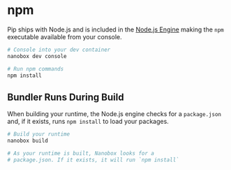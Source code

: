 # npm

Pip ships with Node.js and is included in the [Node.js Engine](https://github.com/nanobox-io/nanobox-engine-nodejs) making the `npm` executable available from your console.

```bash
# Console into your dev container
nanobox dev console

# Run npm commands
npm install
```

## Bundler Runs During Build
When building your runtime, the Node.js engine checks for a `package.json` and, if it exists, runs `npm install` to load your packages.

```bash
# Build your runtime
nanobox build

# As your runtime is built, Nanobox looks for a
# package.json. If it exists, it will run `npm install`
```
